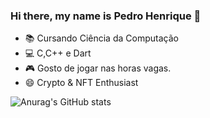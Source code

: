 ### Hi there, my name is Pedro Henrique 👋

- 📚 Cursando Ciência da Computação
- 💻 C,C++ e Dart
- 🎮 Gosto de jogar nas horas vagas.
- 😄 Crypto & NFT Enthusiast

![Anurag's GitHub stats](https://github-readme-stats.vercel.app/api?username=pedrofasi&show_icons=true&theme=dracula)


<!--
**pedrofasi/pedrofasi** is a ✨ _special_ ✨ repository because its `README.md` (this file) appears on your GitHub profile.

Here are some ideas to get you started:

- 🔭 I’m currently working on ...
- 🌱 I’m currently learning ...
- 👯 I’m looking to collaborate on ...
- 🤔 I’m looking for help with ...
- 💬 Ask me about ...
- 📫 How to reach me: ...
- 😄 Pronouns: ...
- ⚡ Fun fact: ...
-->
